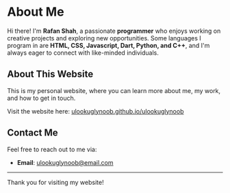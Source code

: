 # About Me

Hi there! I'm **Rafan Shah**, a passionate **programmer** who enjoys working on creative projects and exploring new opportunities. Some languages I program in are **HTML, CSS, Javascript, Dart, Python, and C++**, and I'm always eager to connect with like-minded individuals.

## About This Website

This is my personal website, where you can learn more about me, my work, and how to get in touch. 

Visit the website here: [ulookuglynoob.github.io/ulookuglynoob](https://ulookuglynoob.github.io/ulookuglynoob/)


## Contact Me

Feel free to reach out to me via:
- **Email**: [ulookuglynoob@email.com](mailto:ulookuglynoob@email.com)

---

Thank you for visiting my website!

